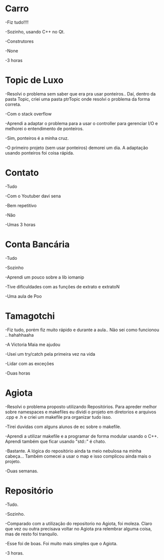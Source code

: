 # Carro #

-Fiz tudo!!!!

-Sozinho, usando C++ no Qt.

-Construtores

-None

-3 horas


# Topic de Luxo #

-Resolvi o problema sem saber que era pra usar ponteiros.. Daí, dentro da pasta Topic, criei uma pasta ptrTopic onde resolvi o problema da forma correta.

-Com o stack overflow

-Aprendi a adaptar o problema para a usar o controller para gerenciar I/O e melhorei o entendimento de ponteiros.

-Sim, ponteiros é a minha cruz.

-O primeiro projeto (sem usar ponteiros) demorei um dia. A adaptação usando ponteiros foi coisa rápida.

# Contato #

-Tudo

-Com o Youtuber davi sena

-Bem repetitivo

-Não

-Umas 3 horas

# Conta Bancária #

-Tudo

-Sozinho

-Aprendi um pouco sobre a lib iomanip

-Tive dificuldades com as funções de extrato e extratoN

-Uma aula de Poo

# Tamagotchi #

-Fiz tudo, porém fiz muito rápido e durante a aula.. Não sei como funcionou .. hahahhaaha

-A Victoria Maia me ajudou

-Usei um try/catch pela primeira vez na vida

-Lidar com as exceções

-Duas horas

# Agiota #

-Resolvi o problema proposto utilizando Repositórios. Para apreder melhor sobre namespaces e makefiles eu dividi o projeto em diretorios e arquivos .cpp e .h e criei um makefile pra organizar tudo isso.

-Tirei duvidas com alguns alunos de ec sobre o makefile.

-Aprendi a utilizar makefile e a programar de forma modular usando o C++. Aprendi também que ficar usando "std::" é chato.

-Bastante. A lógica do repositório ainda ta meio nebulosa na minha cabeça... Também comecei a usar o map e isso complicou ainda mais o projeto.

-Duas semanas.

# Repositório #

-Tudo.

-Sozinho.

-Comparado com a utilização do repositorio no Agiota, foi moleza. Claro que vez ou outra precisava voltar no Agiota pra relembrar alguma coisa, mas de resto foi tranquilo.

-Esse foi de boas. Foi muito mais simples que o Agiota.

-3 horas.
